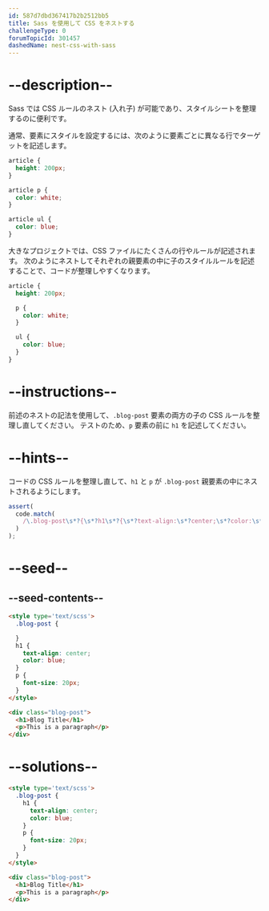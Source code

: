 ```yaml
---
id: 587d7dbd367417b2b2512bb5
title: Sass を使用して CSS をネストする
challengeType: 0
forumTopicId: 301457
dashedName: nest-css-with-sass
---
```


# --description--

Sass では CSS ルールのネスト (入れ子) が可能であり、スタイルシートを整理するのに便利です。

通常、要素にスタイルを設定するには、次のように要素ごとに異なる行でターゲットを記述します。

```scss
article {
  height: 200px;
}

article p {
  color: white;
}

article ul {
  color: blue;
}
```

大きなプロジェクトでは、CSS ファイルにたくさんの行やルールが記述されます。 次のようにネストしてそれぞれの親要素の中に子のスタイルルールを記述することで、コードが整理しやすくなります。

```scss
article {
  height: 200px;

  p {
    color: white;
  }

  ul {
    color: blue;
  }
}

```

# --instructions--

前述のネストの記法を使用して、`.blog-post` 要素の両方の子の CSS ルールを整理し直してください。 テストのため、`p` 要素の前に `h1` を記述してください。

# --hints--

コードの CSS ルールを整理し直して、`h1` と `p` が `.blog-post` 親要素の中にネストされるようにします。

```js
assert(
  code.match(
    /\.blog-post\s*?{\s*?h1\s*?{\s*?text-align:\s*?center;\s*?color:\s*?blue;\s*?}\s*?p\s*?{\s*?font-size:\s*?20px;\s*?}\s*?}/gi
  )
);
```

# --seed--

## --seed-contents--

```html
<style type='text/scss'>
  .blog-post {

  }
  h1 {
    text-align: center;
    color: blue;
  }
  p {
    font-size: 20px;
  }
</style>

<div class="blog-post">
  <h1>Blog Title</h1>
  <p>This is a paragraph</p>
</div>
```

# --solutions--

```html
<style type='text/scss'>
  .blog-post {
    h1 {
      text-align: center;
      color: blue;
    }
    p {
      font-size: 20px;
    }
  }
</style>

<div class="blog-post">
  <h1>Blog Title</h1>
  <p>This is a paragraph</p>
</div>
```
